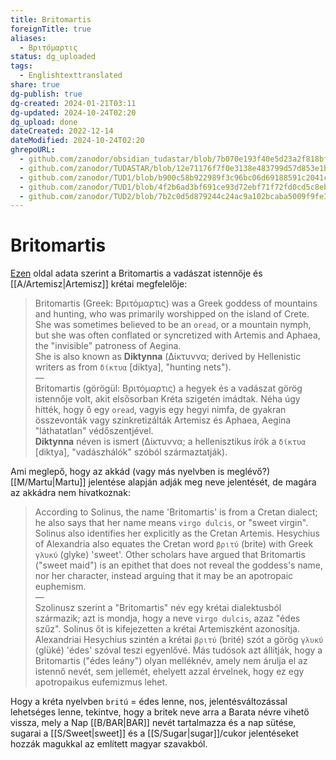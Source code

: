 ```yaml
---
title: Britomartis
foreignTitle: true
aliases:
  - Βριτόμαρτις
status: dg_uploaded
tags:
  - Englishtexttranslated
share: true
dg-publish: true
dg-created: 2024-01-21T03:11
dg-updated: 2024-10-24T02:20
dg_upload: done
dateCreated: 2022-12-14
dateModified: 2024-10-24T02:20
ghrepoURL:
  - github.com/zanodor/obsidian_tudastar/blob/7b070e193f40e5d23a2f818bf803593fb05aaed9/B/Britomartis.md
  - github.com/zanodor/TUDASTAR/blob/12e71176f7f0e3138e483799d57d853e1bed8a4e/B/Britomartis.md
  - github.com/zanodor/TUD1/blob/b900c58b922989f3c96bc06d69188591c2041c82/B/Britomartis.md
  - github.com/zanodor/TUD1/blob/4f2b6ad3bf691ce93d72ebf71f72fd0cd5c8eb69/B/Britomartis.md
  - github.com/zanodor/TUD2/blob/7b2c0d5d879244c24ac9a102bcaba5009f9fe3a5/B/Britomartis.md
---
```


# Britomartis

[Ezen](https://en.wikipedia.org/wiki/Britomartis) oldal adata szerint a Britomartis a vadászat istennője és [[A/Artemisz\|Artemisz]] krétai megfelelője:  
> Britomartis (Greek: Βριτόμαρτις) was a Greek goddess of mountains and hunting, who was primarily worshipped on the island of Crete. She was sometimes believed to be an `oread`, or a mountain nymph, but she was often conflated or syncretized with Artemis and Aphaea, the "invisible" patroness of Aegina.  
> She is also known as **Diktynna** (Δίκτυννα; derived by Hellenistic writers as from `δίκτυα` \[diktya\], "hunting nets").  
> —  
> Britomartis (görögül: Βριτόμαρτις) a hegyek és a vadászat görög istennője volt, akit elsősorban Kréta szigetén imádtak. Néha úgy hitték, hogy ő egy `oread`, vagyis egy hegyi nimfa, de gyakran összevonták vagy szinkretizálták Artemisz és Aphaea, Aegina "láthatatlan" védőszentjével.  
> **Diktynna** néven is ismert (Δίκτυννα; a hellenisztikus írók a `δίκτυα` \[diktya\], "vadászhálók" szóból származtatják).  

Ami meglepő, hogy az akkád (vagy más nyelvben is meglévő?) [[M/Martu\|Martu]] jelentése alapján adják meg neve jelentését, de magára az akkádra nem hivatkoznak:  
> According to Solinus, the name 'Britomartis' is from a Cretan dialect; he also says that her name means `virgo dulcis`, or "sweet virgin". Solinus also identifies her explicitly as the Cretan Artemis. Hesychius of Alexandria also equates the Cretan word `βριτύ` (brite) with Greek `γλυκύ` (glyke) 'sweet'. Other scholars have argued that Britomartis ("sweet maid") is an epithet that does not reveal the goddess's name, nor her character, instead arguing that it may be an apotropaic euphemism.  
> —  
> Szolinusz szerint a "Britomartis" név egy krétai dialektusból származik; azt is mondja, hogy a neve `virgo dulcis`, azaz "édes szűz". Solinus őt is kifejezetten a krétai Artemiszként azonosítja. Alexandriai Hesychius szintén a krétai `βριτύ` (brité) szót a görög `γλυκύ` (glüké) 'édes' szóval teszi egyenlővé. Más tudósok azt állítják, hogy a Britomartis ("édes leány") olyan melléknév, amely nem árulja el az istennő nevét, sem jellemét, ehelyett azzal érvelnek, hogy ez egy apotropaikus eufemizmus lehet.  

Hogy a kréta nyelvben `britú` = édes lenne, nos, jelentésváltozással lehetséges lenne, tekintve, hogy a britek neve arra a Barata névre vihető vissza, mely a Nap [[B/BAR\|BAR]] nevét tartalmazza és a nap sütése, sugarai a [[S/Sweet\|sweet]] és a [[S/Sugar\|sugar]]/cukor jelentéseket hozzák magukkal az említett magyar szavakból.  